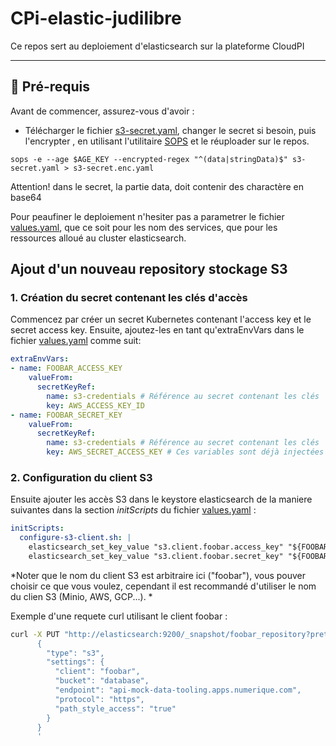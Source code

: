 # CPi-elastic-judilibre
Ce repos sert au deploiement d'elasticsearch sur la plateforme CloudPI


---

## 📂 Pré-requis

Avant de commencer, assurez-vous d'avoir :
- Télécharger le fichier [s3-secret.yaml](helm/templates/s3-secret.yaml), changer le secret si besoin, puis l'encrypter , en utilisant l'utilitaire [SOPS](https://github.com/getsops/sops) et le réuploader sur le repos.

```shell
sops -e --age $AGE_KEY --encrypted-regex "^(data|stringData)$" s3-secret.yaml > s3-secret.enc.yaml
```
 Attention! dans le secret, la partie data, doit contenir des charactère en base64


 Pour peaufiner le deploiement n'hesiter pas a parametrer le fichier [values.yaml](helm/values.yaml), que ce soit pour les nom des services, que pour les ressources alloué au cluster elasticsearch.


 ## Ajout d'un nouveau repository stockage S3

### 1. Création du secret contenant les clés d'accès

Commencez par créer un secret Kubernetes contenant l'access key et le secret access key. Ensuite, ajoutez-les en tant qu'extraEnvVars dans le fichier [values.yaml](helm/values.yaml) comme suit:

```yaml
extraEnvVars:
- name: FOOBAR_ACCESS_KEY
    valueFrom:
      secretKeyRef:
        name: s3-credentials # Référence au secret contenant les clés
        key: AWS_ACCESS_KEY_ID
- name: FOOBAR_SECRET_KEY
    valueFrom:
      secretKeyRef:
        name: s3-credentials # Référence au secret contenant les clés
        key: AWS_SECRET_ACCESS_KEY # Ces variables sont déjà injectées via extraEnvVars
```

### 2. Configuration du client S3

Ensuite  ajouter les accès S3 dans le keystore elasticsearch de la maniere suivantes dans la section *initScripts* du fichier [values.yaml](helm/values.yaml) :
 
```yaml
initScripts:
  configure-s3-client.sh: |
    elasticsearch_set_key_value "s3.client.foobar.access_key" "${FOOBAR_ACCESS_KEY}"
    elasticsearch_set_key_value "s3.client.foobar.secret_key" "${FOOBAR_SECRET_KEY}"
```

*Noter que le nom du client S3 est arbitraire ici ("foobar"), vous pouver choisir ce que vous voulez, cependant il est recommandé d'utiliser le nom du clien S3 (Minio, AWS, GCP...).
*

Exemple d'une requete curl utilisant le client foobar :

```sh
curl -X PUT "http://elasticsearch:9200/_snapshot/foobar_repository?pretty" -H 'Content-Type: application/json' -d'
      {
        "type": "s3",
        "settings": {
          "client": "foobar",
          "bucket": "database",
          "endpoint": "api-mock-data-tooling.apps.numerique.com",
          "protocol": "https",
          "path_style_access": "true"
        }
      }
      '
```